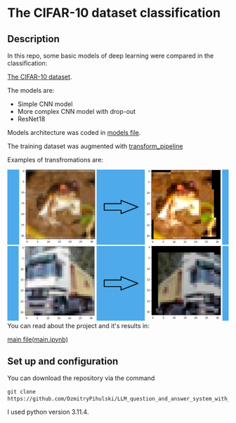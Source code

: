 # The  CIFAR-10 dataset classification

## Description
In this repo, some basic models of deep learning were compared in the classification:

[The CIFAR-10 dataset](https://www.cs.toronto.edu/~kriz/cifar.html).

The models are:

* Simple CNN model
* More complex CNN model with drop-out
* ResNet18

Models architecture was coded in [models file](/utils/models.py).

The training dataset was augmented with [transform_pipeline](/utils/utils.py)

Examples of transfromations are:

<img src="src/data/images/transform_frog.png" width="700" />
<img src="src/data/images/transform_truck.png" width="700" />

<br>
You can read about the project and it's results in:

[main file(main.ipynb)](/main.ipynb)

## Set up and configuration
You can download the repository via the command
```
git clone https://github.com/DzmitryPihulski/LLM_question_and_answer_system_with_RAG.git
```
I used python version 3.11.4.